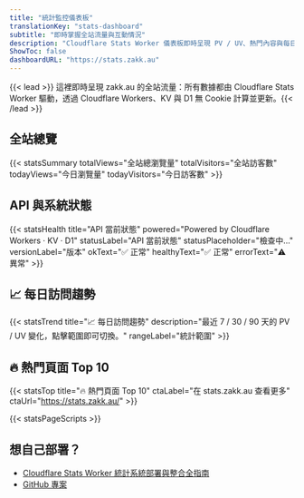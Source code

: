```yaml
---
title: "統計監控儀表板"
translationKey: "stats-dashboard"
subtitle: "即時掌握全站流量與互動情況"
description: "Cloudflare Stats Worker 儀表板即時呈現 PV / UV、熱門內容與每日趨勢，資料直接來自 Cloudflare Workers + KV。"
ShowToc: false
dashboardURL: "https://stats.zakk.au"
---
```

{{< lead >}}
這裡即時呈現 zakk.au 的全站流量：所有數據都由 Cloudflare Stats Worker 驅動，透過 Cloudflare Workers、KV 與 D1 無 Cookie 計算並更新。{{< /lead >}}

## 全站總覽

{{< statsSummary totalViews="全站總瀏覽量" totalVisitors="全站訪客數" todayViews="今日瀏覽量" todayVisitors="今日訪客數" >}}

## API 與系統狀態

{{< statsHealth title="API 當前狀態" powered="Powered by Cloudflare Workers · KV · D1" statusLabel="API 當前狀態" statusPlaceholder="檢查中…" versionLabel="版本" okText="✅ 正常" healthyText="✅ 正常" errorText="⚠️ 異常" >}}

## 📈 每日訪問趨勢

{{< statsTrend title="📈 每日訪問趨勢" description="最近 7 / 30 / 90 天的 PV / UV 變化，點擊範圍即可切換。" rangeLabel="統計範圍" >}}

## 🔥 熱門頁面 Top 10

{{< statsTop title="🔥 熱門頁面 Top 10" ctaLabel="在 stats.zakk.au 查看更多" ctaUrl="https://stats.zakk.au/" >}}

{{< statsPageScripts >}}

## 想自己部署？

- [Cloudflare Stats Worker 統計系統部署與整合全指南](/zh-tw/posts/cloudflare-stats-worker-deploy/)
- [GitHub 專案](https://github.com/Zakkaus/cloudflare-stats-worker)

